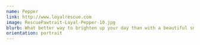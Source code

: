 ```yaml
---
name: Pepper
link: http://www.loyalrescue.com
image: RescuePawtrait-Loyal-Pepper-10.jpg
blurb: What better way to brighten up your day than with a beautiful smile from the beautiful, Pepper, a 10yr old sweetheart.
orientation: portrait
---
```

